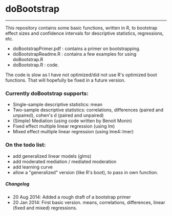 # doBootstrap
-----------
This repository contains some basic functions, written in R, to bootstrap effect sizes and confidence intervals for descriptive statistics, regressions, etc.

- doBootstrapPrimer.pdf : contains a primer on bootstrapping.
- doBootstrapReadme.R : contains a few examples for using doBootstrap.R
- doBootstrap.R : code.

The code is slow as I have not optimized/did not use R's optimized boot functions. That will hopefully be fixed in a future version.



### Currently doBootstrap supports:
- Single-sample descriptive statistics: mean
- Two-sample descriptive statistics: correlations, differences (paired and unpaired), cohen's d (paired and unpaired)
- (Simple) Mediation (using code written by Benoit Monin)
- Fixed effect multiple linear regression (using lm)
- Mixed effect multiple linear regression (using lme4::lmer)



### On the todo list:
- add generalized linear models (glms)
- add moderated mediation / mediated moderation
- add learning curve
- allow a "generalized" version (like R's boot), to pass in own function.
 
 

  
##### Changelog
- 20 Aug 2014: Added a rough draft of a bootstrap primer
- 20 Jan 2014: First basic version. means, correlations, differences, linear (fixed and mixed) regressions.
